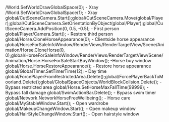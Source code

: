 /World.SetWorldDrawGlobalSpace(0); - Xray
/World.SetWorldDrawGlobalSpace(1); - Xray
global/CutSceneCamera.Start();global/CutSceneCamera.Move(global/Player);global/CutSceneCamera.SetOrientationByObject(global/Player);global/CutSceneCamera.AddPosition(0, 0.5, -0.5); - First person
global/Player/Camera.Start(); - Restore third person
global/Horse.CloneHorseAppearance(0); - Clientside horse appearance
global/HorseForSaleInfoWindow/RenderViews/RenderTargetView/Scene/Animation/Horse.CloneHorse(0, 0);global/HorseForSaleInfoWindow/RenderViews/RenderTargetView/Scene/Animation/Horse.HorseForSaleStartBuyWindow(); 
 -Horse buy window
global/Horse.HorseRestoreAppearance(); - Restore horse appearance
global/GlobalTimer.SetTimerTime(12); - Day time
global/ForcePlayerFromRestrictedArea.Delete();global/ForcePlayerBackToMoorland.Delete();global/GlobalSpaceObjects/WorldBlockCollsion.Delete(); - Bypass restricted area
global/Horse.SetHorseMaxFallTime(99999); - Bypass fall damage
global/SwimActionBar.Delete(); - Bypass swim timer
global/Network.NetworkHorseFreeWellbeing(); - Horse care
global/MyStableWindow.Start(); - Open wardrobe
global/MakeupChangeWindow.Start(); - Open makeup window
global/HairStyleChangeWindow.Start(); - Open hairstyle window
